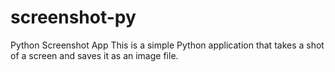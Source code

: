 # screenshot-py
Python Screenshot App
This is a simple Python application that takes a shot of a screen and saves it as an image file.

